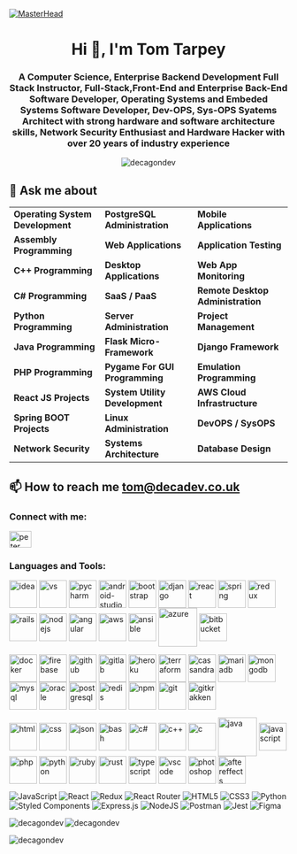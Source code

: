 
[![MasterHead](https://visme.co/blog/wp-content/uploads/2019/10/animated-presentation-software-header.gif)]()

<h1 align="center">Hi 👋, I'm Tom Tarpey</h1>
<h3 align="center">A Computer Science, Enterprise Backend Development Full Stack Instructor, Full-Stack,Front-End and Enterprise Back-End Software Developer, Operating Systems and Embeded Systems Software Developer, Dev-OPS, Sys-OPS Syatems Architect with strong hardware and software architecture skills, Network Security Enthusiast and Hardware Hacker with over 20 years of industry experience</h3>



<p align="center"> <img src="https://komarev.com/ghpvc/?username=decagondev&label=Profile%20views&color=0e75b6&style=flat" alt="decagondev" /> </p>

## 💬 Ask me about 

|                             |                             |                                         |
|-----------------------------|-----------------------------|-----------------------------------------|
| **Operating System Development** | **PostgreSQL Administration** | **Mobile Applications**               |
| **Assembly Programming**         | **Web Applications**          | **Application Testing**               |
| **C++ Programming**              | **Desktop Applications**      | **Web App Monitoring**                |
| **C# Programming**               | **SaaS / PaaS**               | **Remote Desktop Administration**     |
| **Python Programming**           | **Server Administration**     | **Project Management**                |
| **Java Programming**             | **Flask Micro-Framework**     | **Django Framework**                  |
| **PHP Programming**              | **Pygame For GUI Programming**| **Emulation Programming**             |
| **React JS Projects**            | **System Utility Development**| **AWS Cloud Infrastructure**         |
| **Spring BOOT Projects**         | **Linux Administration**      | **DevOPS / SysOPS**                   |
| **Network Security**             | **Systems Architecture**      | **Database Design**                  |

## 📫 How to reach me [tom@decadev.co.uk](mailto:tom@decadev.co.uk)

<h3 align="left">Connect with me:</h3>
<p align="left">

<a href="https://www.linkedin.com/in/tom-tarpey-38594455/" target="blank"><img align="center" src="https://raw.githubusercontent.com/rahuldkjain/github-profile-readme-generator/master/src/images/icons/Social/linked-in-alt.svg" alt="peter kimanzi" height="30" width="40" /></a>
</p>

<h3 align="left">Languages and Tools:</h3>

<p>
 <img align="center" src="https://raw.githubusercontent.com/yurijserrano/Github-Profile-Readme-Logos/master/ides/intellij.svg" width="50px" alt="idea" />
 <img align="center" src="https://raw.githubusercontent.com/yurijserrano/Github-Profile-Readme-Logos/master/ides/vs-studio.svg" width="50px" alt="vs" />
 <img align="center" src="https://raw.githubusercontent.com/yurijserrano/Github-Profile-Readme-Logos/master/ides/pycharm.svg" width="50px" alt="pycharm" />
 <img align="center" src="https://raw.githubusercontent.com/yurijserrano/Github-Profile-Readme-Logos/master/ides/android-studio.svg" width="50px" alt="android-studio" />
 <img align="center" src="https://raw.githubusercontent.com/yurijserrano/Github-Profile-Readme-Logos/master/frameworks/boostrap.svg" width="50px" alt="bootstrap" />
 <img align="center" src="https://raw.githubusercontent.com/yurijserrano/Github-Profile-Readme-Logos/master/frameworks/django.svg" width="50px" alt="django" />
 <img align="center" src="https://raw.githubusercontent.com/yurijserrano/Github-Profile-Readme-Logos/master/frameworks/react.svg" width="50px" alt="react" />
 <img align="center" src="https://raw.githubusercontent.com/yurijserrano/Github-Profile-Readme-Logos/master/frameworks/spring.svg" width="50px" alt="spring" />
 <img align="center" src="https://raw.githubusercontent.com/yurijserrano/Github-Profile-Readme-Logos/master/frameworks/redux.svg" width="50px" alt="redux" />
 <img align="center" src="https://raw.githubusercontent.com/yurijserrano/Github-Profile-Readme-Logos/master/frameworks/rails.svg" width="50px" alt="rails" />
 <img align="center" src="https://raw.githubusercontent.com/yurijserrano/Github-Profile-Readme-Logos/master/frameworks/nodejs.svg" width="50px" alt="nodejs" />
 <img align="center" src="https://raw.githubusercontent.com/yurijserrano/Github-Profile-Readme-Logos/master/frameworks/angular.svg" width="50px" alt="angular" />
 <img align="center" src="https://raw.githubusercontent.com/yurijserrano/Github-Profile-Readme-Logos/master/cloud/amazon.svg" width="50px" alt="aws" />
 <img align="center" src="https://raw.githubusercontent.com/yurijserrano/Github-Profile-Readme-Logos/master/cloud/ansible.svg" width="50px" alt="ansible" />
 <img align="center" src="https://raw.githubusercontent.com/yurijserrano/Github-Profile-Readme-Logos/master/cloud/azure.svg" width="70px" alt="azure" />
 <img align="center" src="https://raw.githubusercontent.com/yurijserrano/Github-Profile-Readme-Logos/master/cloud/bitbucketV2.svg" width="50px" alt="bitbucket" />
</p>

<p>
  <img align="center" src="https://raw.githubusercontent.com/yurijserrano/Github-Profile-Readme-Logos/master/cloud/docker.svg" width="50px" alt="docker" />
  <img align="center" src="https://raw.githubusercontent.com/yurijserrano/Github-Profile-Readme-Logos/master/cloud/firebase.svg" width="50px" alt="firebase" />
  <img align="center" src="https://raw.githubusercontent.com/yurijserrano/Github-Profile-Readme-Logos/master/cloud/github.svg" width="50px" alt="github" />
  <img align="center" src="https://raw.githubusercontent.com/yurijserrano/Github-Profile-Readme-Logos/master/cloud/gitlab.svg" width="50px" alt="gitlab" />
  <img align="center" src="https://raw.githubusercontent.com/yurijserrano/Github-Profile-Readme-Logos/master/cloud/heroku.svg" width="50px" alt="heroku" />
  <img align="center" src="https://raw.githubusercontent.com/yurijserrano/Github-Profile-Readme-Logos/master/cloud/terraform.svg" width="50px" alt="terraform" />
  <img align="center" src="https://raw.githubusercontent.com/yurijserrano/Github-Profile-Readme-Logos/master/databases/cassandra.svg" width="50px" alt="cassandra" />
  <img align="center" src="https://raw.githubusercontent.com/yurijserrano/Github-Profile-Readme-Logos/master/databases/mariadb.svg" width="50px" alt="mariadb" />
  <img align="center" src="https://raw.githubusercontent.com/yurijserrano/Github-Profile-Readme-Logos/master/databases/mongodb.svg" width="50px" alt="mongodb" />
  <img align="center" src="https://raw.githubusercontent.com/yurijserrano/Github-Profile-Readme-Logos/master/databases/mysql.svg" width="50px" alt="mysql" />
  <img align="center" src="https://raw.githubusercontent.com/yurijserrano/Github-Profile-Readme-Logos/master/databases/oracle.svg" width="50px" alt="oracle" />
  <img align="center" src="https://raw.githubusercontent.com/yurijserrano/Github-Profile-Readme-Logos/master/databases/postgresql.svg" width="50px" alt="postgresql" />
  <img align="center" src="https://raw.githubusercontent.com/yurijserrano/Github-Profile-Readme-Logos/master/databases/redis.svg" width="50px" alt="redis" />
  <img align="center" src="https://raw.githubusercontent.com/yurijserrano/Github-Profile-Readme-Logos/master/others/npm.svg" width="50px" alt="npm" />
  <img align="center" src="https://raw.githubusercontent.com/yurijserrano/Github-Profile-Readme-Logos/master/others/git.svg" width="50px" alt="git" />
  <img align="center" src="https://raw.githubusercontent.com/yurijserrano/Github-Profile-Readme-Logos/master/others/gitkraken.svg" width="50px" alt="gitkrakken" />
</p>

<p>
  <img align="center" src="https://raw.githubusercontent.com/yurijserrano/Github-Profile-Readme-Logos/master/others/html.svg" width="50px" alt="html" />
  <img align="center" src="https://raw.githubusercontent.com/yurijserrano/Github-Profile-Readme-Logos/master/others/css.svg" width="50px" alt="css" />
  <img align="center" src="https://raw.githubusercontent.com/yurijserrano/Github-Profile-Readme-Logos/master/others/json.svg" width="50px" alt="json" />
  <img align="center" src="https://raw.githubusercontent.com/yurijserrano/Github-Profile-Readme-Logos/master/programming%20languages/bash.svg" width="50px" alt="bash" />
  <img align="center" src="https://raw.githubusercontent.com/yurijserrano/Github-Profile-Readme-Logos/master/programming%20languages/c#.svg" width="50px" alt="c#" />
  <img align="center" src="https://raw.githubusercontent.com/yurijserrano/Github-Profile-Readme-Logos/master/programming%20languages/c++.svg" width="50px" alt="c++" />
  <img align="center" src="https://raw.githubusercontent.com/yurijserrano/Github-Profile-Readme-Logos/master/programming%20languages/c.svg" width="50px" alt="c" />
  <img align="center" src="https://raw.githubusercontent.com/yurijserrano/Github-Profile-Readme-Logos/master/programming%20languages/java.svg" width="70px" alt="java" />
  <img align="center" src="https://raw.githubusercontent.com/yurijserrano/Github-Profile-Readme-Logos/master/programming%20languages/javascript.svg" width="50px" alt="javascript" />
  <img align="center" src="https://raw.githubusercontent.com/yurijserrano/Github-Profile-Readme-Logos/master/programming%20languages/php.svg" width="50px" alt="php" />
  <img align="center" src="https://raw.githubusercontent.com/yurijserrano/Github-Profile-Readme-Logos/master/programming%20languages/python.svg" width="50px" alt="python" />
  <img align="center" src="https://raw.githubusercontent.com/yurijserrano/Github-Profile-Readme-Logos/master/programming%20languages/ruby.svg" width="50px" alt="ruby" />
  <img align="center" src="https://raw.githubusercontent.com/yurijserrano/Github-Profile-Readme-Logos/master/programming%20languages/rust.svg" width="50px" alt="rust" />
  <img align="center" src="https://raw.githubusercontent.com/yurijserrano/Github-Profile-Readme-Logos/master/programming%20languages/typescript.svg" width="50px" alt="typescript" />
  <img align="center" src="https://raw.githubusercontent.com/yurijserrano/Github-Profile-Readme-Logos/master/text%20editors/vscode.svg" width="50px" alt="vscode" />
  <img align="center" src="https://raw.githubusercontent.com/yurijserrano/Github-Profile-Readme-Logos/master/tools/photoshop.png" width="50px" alt="photoshop" />
  <img align="center" src="https://raw.githubusercontent.com/yurijserrano/Github-Profile-Readme-Logos/master/tools/after-effects.png" width="50px" alt="aftereffects" />

</p>

![JavaScript](https://img.shields.io/badge/javascript-%23323330.svg?style=for-the-badge&logo=javascript&logoColor=%23F7DF1E)
![React](https://img.shields.io/badge/react-%2320232a.svg?style=for-the-badge&logo=react&logoColor=%2361DAFB)
![Redux](https://img.shields.io/badge/redux-%23593d88.svg?style=for-the-badge&logo=redux&logoColor=white)
![React Router](https://img.shields.io/badge/React_Router-CA4245?style=for-the-badge&logo=react-router&logoColor=white)
![HTML5](https://img.shields.io/badge/html5-%23E34F26.svg?style=for-the-badge&logo=html5&logoColor=white)
![CSS3](https://img.shields.io/badge/css3-%231572B6.svg?style=for-the-badge&logo=css3&logoColor=white)
![Python](https://img.shields.io/badge/python-3670A0?style=for-the-badge&logo=python&logoColor=ffdd54)
<br>
![Styled Components](https://img.shields.io/badge/styled--components-DB7093?style=for-the-badge&logo=styled-components&logoColor=white)
![Express.js](https://img.shields.io/badge/express.js-%23404d59.svg?style=for-the-badge&logo=express&logoColor=%2361DAFB)
![NodeJS](https://img.shields.io/badge/node.js-%2343853D.svg?style=for-the-badge&logo=node.js&logoColor=white)
![Postman](https://img.shields.io/badge/Postman-FF6C37?style=for-the-badge&logo=postman&logoColor=red)
![Jest](https://img.shields.io/badge/-jest-%23C21325?style=for-the-badge&logo=jest&logoColor=white)
![Figma](https://img.shields.io/badge/figma-%23F24E1E.svg?style=for-the-badge&logo=figma&logoColor=white)


<p><img align="left" src="https://github-readme-stats.vercel.app/api/top-langs?username=decagondev&theme=dracula&count_private=true&show_icons=true&locale=en&layout=compact" alt="decagondev" /></p>

 <img align="center" src="https://github-readme-stats.vercel.app/api?username=decagondev&show_icons=true&locale=en&theme=dracula&count_private=true&hide=stars" alt="decagondev" />

<p><img align="center" src="https://github-readme-streak-stats.herokuapp.com/?user=decagondev&theme=dracula" alt="decagondev" /></p>
<!--
**decagondev/decagondev** is a ✨ _special_ ✨ repository because its `README.md` (this file) appears on your GitHub profile.

## 🔭 I’m currently working on 
[]()

Here are some ideas to get you started:
## 👨‍💻 All of my projects are available at []()
- 🔭 I’m currently working on ...
- 🌱 I’m currently learning ...
- 👯 I’m looking to collaborate on ...
- 🤔 I’m looking for help with ...
- 💬 Ask me about ...
- 📫 How to reach me: ...
- 😄 Pronouns: ...
- ⚡ Fun fact: ...
- 📝 I regularly write articles on [LinkedIn]()
-->
